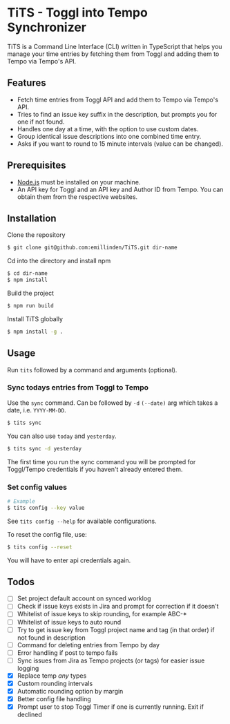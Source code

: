 # TiTS - Toggl into Tempo Synchronizer

TiTS is a Command Line Interface (CLI) written in TypeScript that helps you manage your time entries by fetching them from Toggl and adding them to Tempo via Tempo's API.

## Features

- Fetch time entries from Toggl API and add them to Tempo via Tempo's API.
- Tries to find an issue key suffix in the description, but prompts you for one if not found.
- Handles one day at a time, with the option to use custom dates.
- Group identical issue descriptions into one combined time entry.
- Asks if you want to round to 15 minute intervals (value can be changed).

## Prerequisites

- [Node.js](https://nodejs.org/en/) must be installed on your machine.
- An API key for Toggl and an API key and Author ID from Tempo. You can obtain them from the respective websites.

## Installation

Clone the repository

```bash
$ git clone git@github.com:emillinden/TiTS.git dir-name
```

Cd into the directory and install npm

```bash
$ cd dir-name
$ npm install
```

Build the project

```bash
$ npm run build
```

Install TiTS globally

```bash
$ npm install -g .
```

## Usage

Run `tits` followed by a command and arguments (optional).

### Sync todays entries from Toggl to Tempo

Use the `sync` command. Can be followed by `-d` `(--date)` arg which takes a date, i.e. `YYYY-MM-DD`.

```bash
$ tits sync
```

You can also use `today` and `yesterday`.

```bash
$ tits sync -d yesterday
```

The first time you run the sync command you will be prompted for Toggl/Tempo credentials if you haven't already entered them.

### Set config values

```bash
# Example
$ tits config --key value
```

See `tits config --help` for available configurations.

To reset the config file, use:

```bash
$ tits config --reset
```

You will have to enter api credentials again.

## Todos

- [ ] Set project default account on synced worklog
- [ ] Check if issue keys exists in Jira and prompt for correction if it doesn't
- [ ] Whitelist of issue keys to skip rounding, for example ABC-\*
- [ ] Whitelist of issue keys to auto round
- [ ] Try to get issue key from Toggl project name and tag (in that order) if not found in description
- [ ] Command for deleting entries from Tempo by day
- [ ] Error handling if post to tempo fails
- [ ] Sync issues from Jira as Tempo projects (or tags) for easier issue logging
- [x] Replace temp *any* types
- [x] Custom rounding intervals
- [x] Automatic rounding option by margin
- [x] Better config file handling
- [x] Prompt user to stop Toggl Timer if one is currently running. Exit if declined
